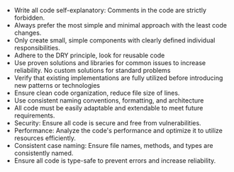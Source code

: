 - Write all code self-explanatory: Comments in the code are strictly forbidden.
- Always prefer the most simple and minimal approach with the least code changes.
- Only create small, simple components with clearly defined individual responsibilities.
- Adhere to the DRY principle, look for reusable code
- Use proven solutions and libraries for common issues to increase reliability. No custom solutions for standard problems
- Verify that existing implementations are fully utilized before introducing new patterns or technologies
- Ensure clean code organization, reduce file size of lines.
- Use consistent naming conventions, formatting, and architecture
- All code must be easily adaptable and extendable to meet future requirements.
- Security: Ensure all code is secure and free from vulnerabilities.
- Performance: Analyze the code's performance and optimize it to utilize resources efficiently.
- Consistent case naming: Ensure file names, methods, and types are consistently named.
- Ensure all code is type-safe to prevent errors and increase reliability.
